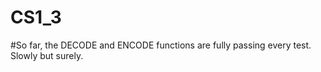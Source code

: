 # CS1_3

#So far, the DECODE and ENCODE functions are fully passing every test. 
Slowly but surely.

